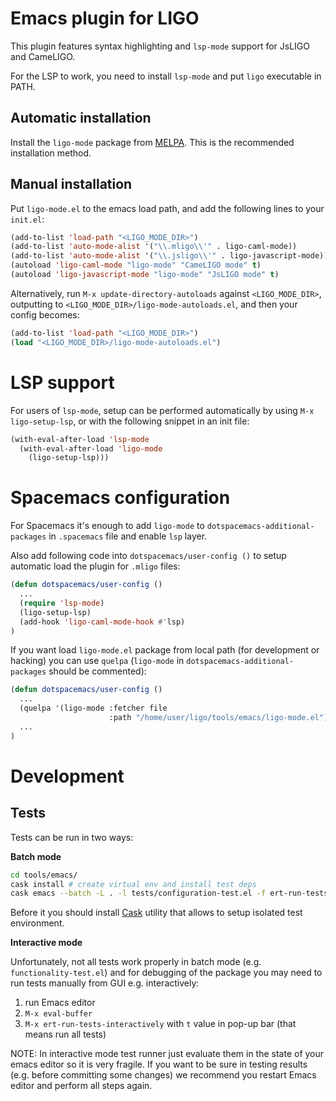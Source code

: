 # Emacs plugin for LIGO

This plugin features syntax highlighting and `lsp-mode` support for JsLIGO and CameLIGO.

For the LSP to work, you need to install `lsp-mode` and put `ligo` executable in PATH.

## Automatic installation

Install the `ligo-mode` package from [MELPA](https://melpa.org). This is the recommended installation method.

## Manual installation

Put `ligo-mode.el` to the emacs load path, and add the following lines to your `init.el`:

```lisp
(add-to-list 'load-path "<LIGO_MODE_DIR>")
(add-to-list 'auto-mode-alist '("\\.mligo\\'" . ligo-caml-mode))
(add-to-list 'auto-mode-alist '("\\.jsligo\\'" . ligo-javascript-mode))
(autoload 'ligo-caml-mode "ligo-mode" "CameLIGO mode" t)
(autoload 'ligo-javascript-mode "ligo-mode" "JsLIGO mode" t)
```

Alternatively, run `M-x update-directory-autoloads` against `<LIGO_MODE_DIR>`, outputting to `<LIGO_MODE_DIR>/ligo-mode-autoloads.el`, and then your config becomes:
```lisp
(add-to-list 'load-path "<LIGO_MODE_DIR>")
(load "<LIGO_MODE_DIR>/ligo-mode-autoloads.el")
```

# LSP support

For users of `lsp-mode`, setup can be performed automatically by using
`M-x ligo-setup-lsp`, or with the following snippet in an init file:

```lisp
(with-eval-after-load 'lsp-mode
  (with-eval-after-load 'ligo-mode
    (ligo-setup-lsp)))
```

# Spacemacs configuration

For Spacemacs it's enough to add `ligo-mode` to `dotspacemacs-additional-packages` in `.spacemacs` file and enable `lsp` layer.

Also add following code into `dotspacemacs/user-config ()` to setup automatic load the plugin for `.mligo` files:
```lisp
(defun dotspacemacs/user-config ()
  ...
  (require 'lsp-mode)
  (ligo-setup-lsp)
  (add-hook 'ligo-caml-mode-hook #'lsp)
)
```

If you want load `ligo-mode.el` package from local path (for development or hacking) you can use `quelpa` (`ligo-mode` in `dotspacemacs-additional-packages` should be commented):

```lisp
(defun dotspacemacs/user-config ()
  ...
  (quelpa '(ligo-mode :fetcher file
                      :path "/home/user/ligo/tools/emacs/ligo-mode.el"))
  ...
)
```

# Development

## Tests

Tests can be run in two ways:

**Batch mode**
```bash
cd tools/emacs/
cask install # create virtual env and install test deps
cask emacs --batch -L . -l tests/configuration-test.el -f ert-run-tests-batch-and-exit
```
Before it you should install [Cask](https://github.com/cask/cask/) utility that allows to setup isolated test environment.

**Interactive mode**

Unfortunately, not all tests work properly in batch mode (e.g. `functionality-test.el`) and for debugging of the package you may need to run tests manually from GUI e.g. interactively:

1. run Emacs editor
2. `M-x eval-buffer`
3. `M-x ert-run-tests-interactively` with `t` value in pop-up bar (that means run all tests)

NOTE: In interactive mode test runner just evaluate them in the state of your emacs editor so it is very fragile. If you want to be sure in testing results (e.g. before committing some changes) we recommend you restart Emacs editor and perform all steps again.

